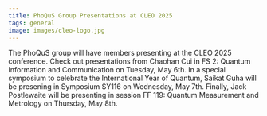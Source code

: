 ```yaml
---
title: PhoQuS Group Presentations at CLEO 2025
tags: general
image: images/cleo-logo.jpg
---
```


The PhoQuS group will have members presenting at the CLEO 2025 conference. Check out presentations from Chaohan Cui in FS 2: Quantum Information and Communication on Tuesday, May 6th. In a special symposium to celebrate the International Year of Quantum, Saikat Guha will be presening in Symposium SY116 on Wednesday, May 7th. Finally, Jack Postlewaite will be presenting in session FF 119: Quantum Measurement and Metrology on Thursday, May 8th.